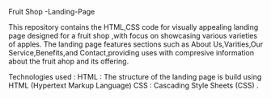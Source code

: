 Fruit Shop -Landing-Page

This repository contains the HTML,CSS code for visually appealing landing page designed for a fruit shop ,with focus on showcasing various varieties of apples.
The landing page  features sections such as About Us,Varities,Our Service,Benefits,and Contact,providing uses with compresive information about the fruit ahop and its offering.

Technologies used : 
HTML : The structure of the landing page is build using HTML (Hypertext Markup Language)
CSS : Cascading Style Sheets (CSS) .
